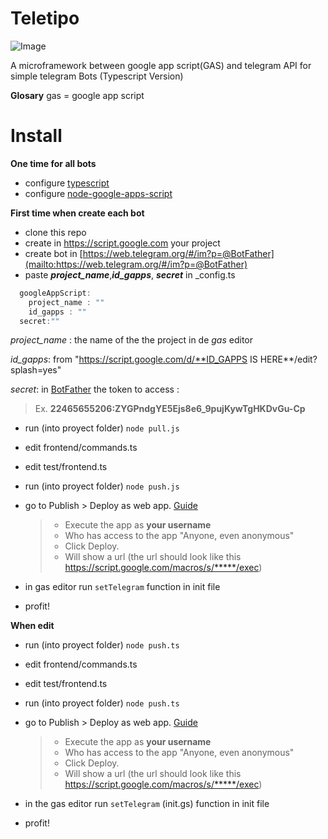 # Teletipo

![Image](https://cdn.rawgit.com/emilianox/Teletipo/master/images/teletipo.min.svg?raw=true)

A microframework between google app script(GAS) and telegram API for simple telegram Bots (Typescript Version)

**Glosary** gas = google app script

# Install

**One time for all bots**

- configure [typescript](https://www.typescriptlang.org/docs/tutorial.html)
- configure [node-google-apps-script](https://github.com/danthareja/node-google-apps-script)

**First time when create each bot**

- clone this repo
- create in <https://script.google.com> your project
- create bot in [https://web.telegram.org/#/im?p=@BotFather](mailto:https://web.telegram.org/#/im?p=@BotFather)
- paste **_project_name_**,**_id_gapps_**, **_secret_** in _config.ts

```typescript
  googleAppScript:
    project_name : ""
    id_gapps : ""
  secret:""
```

_project_name_ : the name of the the project in de _gas_ editor

_id_gapps_: from "<https://script.google.com/d/**ID_GAPPS> IS HERE**/edit?splash=yes"

_secret_: in [BotFather](ttps://web.telegram.org/#/im?p=@BotFather) the token to access :

> Ex. **22465655206:ZYGPndgYE5Ejs8e6_9pujKywTgHKDvGu-Cp**

- run (into proyect folder) `node pull.js`
- edit frontend/commands.ts
- edit test/frontend.ts
- run (into proyect folder) `node push.js`
- go to Publish > Deploy as web app. [Guide](https://developers.google.com/apps-script/guides/web#deploying_a_script_as_a_web_app)

  > - Execute the app as **your username**
  > - Who has access to the app "Anyone, even anonymous"
  > - Click Deploy.
  > - Will show a url (the url should look like this <https://script.google.com/macros/s/*****/exec>)

- in gas editor run `setTelegram` function in init file

- profit!

**When edit**

- run (into proyect folder) `node push.ts`
- edit frontend/commands.ts
- edit test/frontend.ts
- run (into proyect folder) `node push.ts`
- go to Publish > Deploy as web app. [Guide](https://developers.google.com/apps-script/guides/web#deploying_a_script_as_a_web_app)

  > - Execute the app as **your username**
  > - Who has access to the app "Anyone, even anonymous"
  > - Click Deploy.
  > - Will show a url (the url should look like this <https://script.google.com/macros/s/*****/exec>)

- in the gas editor run `setTelegram` (init.gs) function in init file

- profit!
